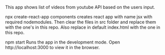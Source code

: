 This app shows list of videos from youtube API based on the users input. 

npx create-react-app components
creates react app with name jsx with required nodemodules. Then clear the files in src folder and replace them with the one's in this repo. Also replace in default index.html with the one in this repo.

npm start
Runs the app in the development mode. Open http://localhost:3000 to view it in the browser.